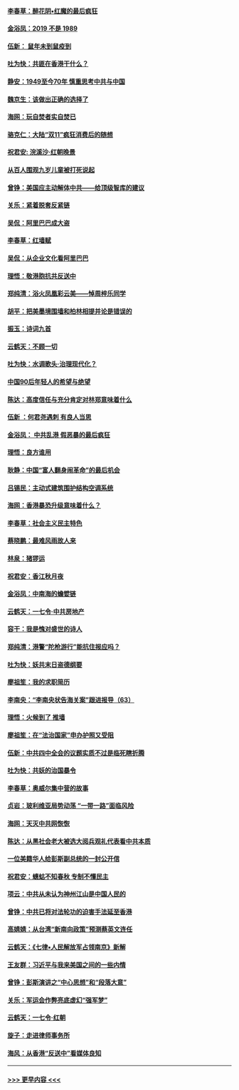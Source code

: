 #### [李春草：醉花阴•红魔的最后疯狂](../pages/nsc993/n11659287.md?t=11161055) 
#### [金浴凤：2019 不是 1989](../pages/nsc993/n11657663.md?t=11161055) 
#### [伍新： 鼠年未到鼠疫到](../pages/nsc993/n11655098.md?t=11161055) 
#### [吐为快：共匪在香港干什么？](../pages/nsc993/n11654891.md?t=11161055) 
#### [静安：1949至今70年 慎重思考中共与中国](../pages/nsc993/n11651244.md?t=11161055) 
#### [魏京生：该做出正确的选择了](../pages/nsc993/n11653084.md?t=11161055) 
#### [海网：玩自焚者实自焚已](../pages/nsc993/n11652423.md?t=11161055) 
#### [骆克仁：大陆“双11”疯狂消费后的随想](../pages/nsc993/n11652305.md?t=11161055) 
#### [祝君安: 浣溪沙·红朝晚景](../pages/nsc993/n11652258.md?t=11161055) 
#### [从百人围观九岁儿童被打死说起](../pages/nsc993/n11651030.md?t=11161055) 
#### [曾铮：美国应主动解体中共——给顶级智库的建议](../pages/nsc993/n11649888.md?t=11161055) 
#### [关乐：紧着脱套反紧链](../pages/nsc993/n11649069.md?t=11161055) 
#### [吴侃：阿里巴巴成大盗](../pages/nsc993/n11645523.md?t=11161055) 
#### [李春草：红墙赋](../pages/nsc993/n11646389.md?t=11161055) 
#### [吴侃：从企业文化看阿里巴巴](../pages/nsc993/n11645476.md?t=11161055) 
#### [理悟：敬港胞抗共反送中](../pages/nsc993/n11645466.md?t=11161055) 
#### [郑纯清：浴火凤凰彩云美——悼周梓乐同学](../pages/nsc993/n11645155.md?t=11161055) 
#### [胡平：把美墨境围墙和柏林相提并论是错误的](../pages/nsc993/n11645134.md?t=11161055) 
#### [振玉：诗词九首](../pages/nsc993/n11644081.md?t=11161055) 
#### [云鹤天：不顾一切](../pages/nsc993/n11643508.md?t=11161055) 
#### [吐为快：水调歌头·治理现代化？](../pages/nsc993/n11643485.md?t=11161055) 
#### [中国90后年轻人的希望与绝望](../pages/nsc993/n11642317.md?t=11161055) 
#### [陈达：高度信任与充分肯定对林郑意味着什么](../pages/nsc993/n11641441.md?t=11161055) 
#### [伍新 ：何君尧遇刺 有良人当思](../pages/nsc993/n11641503.md?t=11161055) 
#### [金浴凤： 中共乱港  假恶暴的最后疯狂](../pages/nsc993/n11641495.md?t=11161055) 
#### [理悟：良方谁用](../pages/nsc993/n11641463.md?t=11161055) 
#### [耿静：中国“富人翻身闹革命”的最后机会](../pages/nsc993/n11640655.md?t=11161055) 
#### [吕锡民：主动式建筑围护结构空调系统](../pages/nsc993/n11640168.md?t=11161055) 
#### [海网：香港暴恐升级意味着什么？](../pages/nsc993/n11635904.md?t=11161055) 
#### [李春草：社会主义民主特色](../pages/nsc993/n11634657.md?t=11161055) 
#### [蔡晓鹏：最难风雨故人来](../pages/nsc993/n11633145.md?t=11161055) 
#### [林泉：猪猡运](../pages/nsc993/n11631469.md?t=11161055) 
#### [祝君安：香江秋月夜](../pages/nsc993/n11631440.md?t=11161055) 
#### [金浴凤：中南海的蟾嬖链](../pages/nsc993/n11631290.md?t=11161055) 
#### [云鹤天：一七令·中共房地产](../pages/nsc993/n11630084.md?t=11161055) 
#### [容干：我是愧对盛世的诗人](../pages/nsc993/n11630059.md?t=11161055) 
#### [郑纯清：港警“陀枪游行”能抗住报应吗？](../pages/nsc993/n11629999.md?t=11161055) 
#### [吐为快：妖共末日盗德纲要](../pages/nsc993/n11628610.md?t=11161055) 
#### [廖祖笙：我的求职简历](../pages/nsc993/n11628492.md?t=11161055) 
#### [李南央：“李南央状告海关案”跟进报导（63）](../pages/nsc993/n11627039.md?t=11161055) 
#### [理悟：火候到了 推墙](../pages/nsc993/n11626917.md?t=11161055) 
#### [廖祖笙：在“法治国家”申办护照又受阻](../pages/nsc993/n11626500.md?t=11161055) 
#### [伍新：中共四中全会的议题实质不过是临死瞎折腾](../pages/nsc993/n11621774.md?t=11161055) 
#### [吐为快：共妖的治国暴令](../pages/nsc993/n11621401.md?t=11161055) 
#### [李春草：奥威尔集中营的故事](../pages/nsc993/n11621373.md?t=11161055) 
#### [贞岩：玻利维亚局势动荡 “一带一路”面临风险](../pages/nsc993/n11619480.md?t=11161055) 
#### [海网：天灭中共网恢恢](../pages/nsc993/n11618261.md?t=11161055) 
#### [陈达：从黑社会老大被选大阅兵观礼代表看中共本质](../pages/nsc993/n11618229.md?t=11161055) 
#### [一位美籍华人给彭斯副总统的一封公开信](../pages/nsc993/n11616906.md?t=11161055) 
#### [祝君安：蟪蛄不知春秋  专制不懂民主](../pages/nsc993/n11616882.md?t=11161055) 
#### [项云：中共从未认为神州江山是中国人民的](../pages/nsc993/n11616763.md?t=11161055) 
#### [曾铮：中共已将对法轮功的迫害手法延至香港](../pages/nsc993/n11616561.md?t=11161055) 
#### [高婧婧：从台湾“新南向政策”预测蔡英文连任](../pages/nsc993/n11616518.md?t=11161055) 
#### [云鹤天：《七律▪人民解放军占领南京》新解](../pages/nsc993/n11616490.md?t=11161055) 
#### [王友群：习近平与我来美国之间的一些内情](../pages/nsc993/n11615052.md?t=11161055) 
#### [曾铮：彭斯演讲之“中心思想”和“段落大意”](../pages/nsc993/n11615020.md?t=11161055) 
#### [关乐：军运会作弊亮底虚幻“强军梦”](../pages/nsc993/n11615008.md?t=11161055) 
#### [云鹤天：一七令‧红朝](../pages/nsc993/n11615000.md?t=11161055) 
#### [旋子：走进律师事务所](../pages/nsc993/n11614894.md?t=11161055) 
#### [海风：从香港“反送中”看媒体良知](../pages/nsc993/n11614480.md?t=11161055) 

----
#### [ >>> 更早内容 <<< ](../indexes/nsc993-earlier.md)
